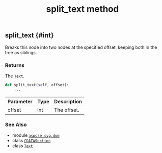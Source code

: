 ﻿---
title: split_text method
second_title: Aspose.SVG for Python via .NET API References
description: 
type: docs
weight: 230
url: /python-net/aspose.svg.dom/cdatasection/split_text/
is_root: false
---

## split_text {#int}

Breaks this node into two nodes at the specified offset, keeping both in the tree as siblings.


### Returns 


The [`Text`](/svg/python-net/aspose.svg.dom/text).


```python
def split_text(self, offset):
    ...
```


| Parameter | Type | Description |
| :- | :- | :- |
| offset | int | The offset. |



### See Also
* module [`aspose.svg.dom`](../../)
* class [`CDATASection`](/svg/python-net/aspose.svg.dom/cdatasection)
* class [`Text`](/svg/python-net/aspose.svg.dom/text)
